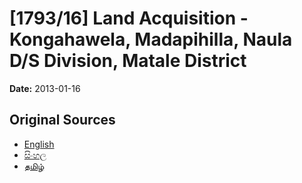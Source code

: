 # [1793/16] Land Acquisition - Kongahawela, Madapihilla, Naula D/S Division, Matale District

**Date:** 2013-01-16

## Original Sources

- [English](https://documents.gov.lk/view/extra-gazettes/2013/1/1793-16_E.pdf)
- [සිංහල](https://documents.gov.lk/view/extra-gazettes/2013/1/1793-16_S.pdf)
- [தமிழ்](https://documents.gov.lk/view/extra-gazettes/2013/1/1793-16_T.pdf)
